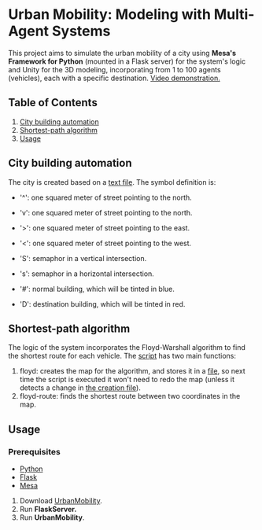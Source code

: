# Urban Mobility: Modeling with Multi-Agent Systems
This project aims to simulate the urban mobility of a city using **Mesa's Framework for Python** (mounted in a Flask server) for the system's logic and Unity for the 3D modeling, incorporating from 1 to 100 agents (vehicles), each with a specific destination. [Video demonstration.](https://youtu.be/I9mrDMuF6wc)

## Table of Contents
1. [City building automation](https://github.com/ricardoalonsomx/urban-mobility/blob/main/Readme.md#city-building-automation)
2. [Shortest-path algorithm](https://github.com/ricardoalonsomx/urban-mobility/blob/main/Readme.md#shortest-path-algorithm)
3. [Usage](https://github.com/ricardoalonsomx/urban-mobility/blob/main/Readme.md#usage)

## City building automation
The city is created based on a [text file](/Flask/base.txt). The symbol definition is:
- '^': one squared meter of street pointing to the north.
- 'v': one squared meter of street pointing to the north.
- '>': one squared meter of street pointing to the east.
- '<': one squared meter of street pointing to the west.

- 'S': semaphor in a vertical intersection.
- 's': semaphor in a horizontal intersection.

- '#': normal building, which will be tinted in blue.
- 'D': destination building, which will be tinted in red.

## Shortest-path algorithm
The logic of the system incorporates the Floyd-Warshall algorithm to find the shortest route for each vehicle. The [script](/Flask/floyd_warshall.py) has two main functions:
1. floyd: creates the map for the algorithm, and stores it in a [file](/Flask/floyd_map.py), so next time the script is executed it won't need to redo the map (unless it detects a change in [the creation file](/Flask/base.txt)).
2. floyd-route: finds the shortest route between two coordinates in the map.

## Usage
### Prerequisites
- [Python](https://www.python.org/downloads/)
- [Flask](https://flask.palletsprojects.com/en/2.3.x/installation/)
- [Mesa](https://pypi.org/project/Mesa/)

1. Download [UrbanMobility](https://github.com/ricardoalonsomx/urban-mobility/releases).
2. Run **FlaskServer.**
3. Run **UrbanMobility**.
